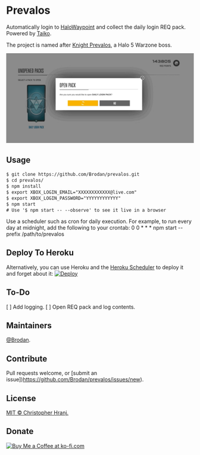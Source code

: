 # Prevalos
Automatically login to [HaloWaypoint](https://www.halowaypoint.com/en-us) and collect the daily login REQ pack. Powered by [Taiko](https://taiko.gauge.org/).

The project is named after [Knight Prevalos](http://halo.wikia.com/wiki/Prevalos), a Halo 5 Warzone boss.

![REQ Pack Gif](https://github.com/Brodan/prevalos/blob/master/reqpack.gif)

## Usage
```
$ git clone https://github.com/Brodan/prevalos.git
$ cd prevalos/
$ npm install
$ export XBOX_LOGIN_EMAIL="XXXXXXXXXXXX@live.com"
$ export XBOX_LOGIN_PASSWORD="YYYYYYYYYYYY"
$ npm start
# Use '$ npm start -- --observe' to see it live in a browser
```

Use a scheduler such as cron for daily execution. For example, to run every day at midnight, add the following to your crontab:
0 0 * * * npm start --prefix /path/to/prevalos

## Deploy To Heroku
Alternatively, you can use Heroku and the [Heroku Scheduler](https://elements.heroku.com/addons/scheduler) to deploy it and forget about it:
[![Deploy](https://www.herokucdn.com/deploy/button.svg)](https://heroku.com/deploy)

## To-Do
[ ] Add logging.
[ ] Open REQ pack and log contents.

## Maintainers
[@Brodan](https://github.com/Brodan).

## Contribute
Pull requests welcome, or [submit an issue])https://github.com/Brodan/prevalos/issues/new).

## License
[MIT © Christopher Hranj.](./LICENSE)

## Donate
<a href='https://ko-fi.com/A71814ZL' target='_blank'><img height='36' src='https://az743702.vo.msecnd.net/cdn/kofi3.png?v=0' border='0' alt='Buy Me a Coffee at ko-fi.com' /></a>
